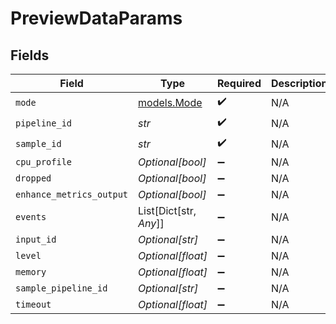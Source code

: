 # PreviewDataParams


## Fields

| Field                            | Type                             | Required                         | Description                      |
| -------------------------------- | -------------------------------- | -------------------------------- | -------------------------------- |
| `mode`                           | [models.Mode](../models/mode.md) | :heavy_check_mark:               | N/A                              |
| `pipeline_id`                    | *str*                            | :heavy_check_mark:               | N/A                              |
| `sample_id`                      | *str*                            | :heavy_check_mark:               | N/A                              |
| `cpu_profile`                    | *Optional[bool]*                 | :heavy_minus_sign:               | N/A                              |
| `dropped`                        | *Optional[bool]*                 | :heavy_minus_sign:               | N/A                              |
| `enhance_metrics_output`         | *Optional[bool]*                 | :heavy_minus_sign:               | N/A                              |
| `events`                         | List[Dict[str, *Any*]]           | :heavy_minus_sign:               | N/A                              |
| `input_id`                       | *Optional[str]*                  | :heavy_minus_sign:               | N/A                              |
| `level`                          | *Optional[float]*                | :heavy_minus_sign:               | N/A                              |
| `memory`                         | *Optional[float]*                | :heavy_minus_sign:               | N/A                              |
| `sample_pipeline_id`             | *Optional[str]*                  | :heavy_minus_sign:               | N/A                              |
| `timeout`                        | *Optional[float]*                | :heavy_minus_sign:               | N/A                              |